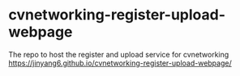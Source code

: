 # cvnetworking-register-upload-webpage
The repo to host the register and upload service for cvnetworking
https://jinyang6.github.io/cvnetworking-register-upload-webpage/
